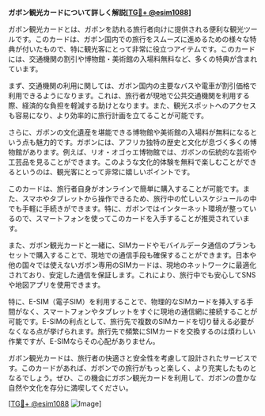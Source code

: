 **ガボン観光カードについて詳しく解説[[TG💪+ @esim1088](https://t.me/s/esim1088)]**

ガボン観光カードとは、ガボンを訪れる旅行者向けに提供される便利な観光ツールです。このカードは、ガボン国内での旅行をスムーズに進めるための様々な特典が付いたもので、特に観光客にとって非常に役立つアイテムです。このカードには、交通機関の割引や博物館・美術館の入場料無料など、多くの特典が含まれています。

まず、交通機関の利用に関しては、ガボン国内の主要なバスや電車が割引価格で利用できるようになります。これは、旅行者が現地で公共交通機関を利用する際、経済的な負担を軽減する助けとなります。また、観光スポットへのアクセスも容易になり、より効率的に旅行計画を立てることが可能です。

さらに、ガボンの文化遺産を堪能できる博物館や美術館の入場料が無料になるという点も魅力的です。ガボンには、アフリカ独特の歴史と文化が息づく多くの博物館があります。例えば、リオ・オゴゥエ博物館では、ガボンの伝統的な芸術や工芸品を見ることができます。このような文化的体験を無料で楽しむことができるというのは、観光客にとって非常に嬉しいポイントです。

このカードは、旅行者自身がオンラインで簡単に購入することが可能です。また、スマホやタブレットから操作できるため、旅行中の忙しいスケジュールの中でも手軽に手続きができます。特に、ガボンではインターネット環境が整っているので、スマートフォンを使ってこのカードを入手することが推奨されています。

また、ガボン観光カードと一緒に、SIMカードやモバイルデータ通信のプランもセットで購入することで、現地での通信手段も確保することができます。日本や他の国々では使えないガボン専用のSIMカードは、現地のネットワークに最適化されており、安定した通信を保証します。これにより、旅行中でも安心してSNSや地図アプリを使用できます。

特に、E-SIM（電子SIM）を利用することで、物理的なSIMカードを挿入する手間がなく、スマートフォンやタブレットをすぐに現地の通信網に接続することが可能です。E-SIMの利点として、旅行先で複数のSIMカードを切り替える必要がなくなる点が挙げられます。旅行先で頻繁にSIMカードを交換するのは煩わしい作業ですが、E-SIMならその心配がありません。

ガボン観光カードは、旅行者の快適さと安全性を考慮して設計されたサービスです。このカードがあれば、ガボンでの旅行がもっと楽しく、より充実したものとなるでしょう。ぜひ、この機会にガボン観光カードを利用して、ガボンの豊かな自然や文化を存分に満喫してください。

[[TG💪+ @esim1088](https://t.me/s/esim1088) ![Image](https://i.postimg.cc/Y0z9fWf4/image.png)]